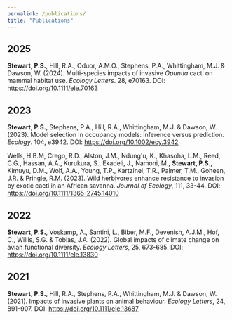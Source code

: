 ```yaml
---
permalink: /publications/
title: "Publications"
---
```


## 2025 ## 
**Stewart, P.S.**,  Hill, R.A., Oduor, A.M.O.,  Stephens, P.A., Whittingham, M.J. & Dawson, W. (2024). Multi-species impacts of invasive _Opuntia_ cacti on mammal habitat use. *Ecology Letters*. 28, e70163. DOI: https://doi.org/10.1111/ele.70163

## 2023 ##
**Stewart, P.S.**, Stephens, P.A., Hill, R.A., Whittingham, M.J. & Dawson, W. (2023). Model selection in occupancy models: inference versus prediction. *Ecology*. 104, e3942. DOI: https://doi.org/10.1002/ecy.3942

Wells, H.B.M, Crego, R.D., Alston, J.M., Ndung'u, K., Khasoha, L.M., Reed, C.G., Hassan, A.A., Kurukura, S., Ekadeli, J., Namoni, M., **Stewart, P.S.**, Kimuyu, D.M., Wolf, A.A., Young, T.P., Kartzinel, T.R., Palmer, T.M., Goheen, J.R. & Pringle, R.M. (2023). Wild herbivores enhance resistance to invasion by exotic cacti in an African savanna. *Journal of Ecology*, 111, 33-44. DOI: https://doi.org/10.1111/1365-2745.14010

## 2022 ##
**Stewart, P.S.**, Voskamp, A., Santini, L., Biber, M.F., Devenish, A.J.M., Hof, C., Willis, S.G. & Tobias, J.A. (2022). Global impacts of climate change on avian functional diversity. *Ecology Letters*, 25, 673-685. DOI: https://doi.org/10.1111/ele.13830 

## 2021 ##
**Stewart, P.S.**, Hill, R.A., Stephens, P.A., Whittingham, M.J. & Dawson, W. (2021). Impacts of invasive plants on animal behaviour. *Ecology Letters*, 24, 891–907. DOI: https://doi.org/10.1111/ele.13687
